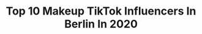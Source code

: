 ---
title: Top 10 Makeup TikTok Influencers In Berlin In 2020
description: >-
  Find top makeup TikTok influencers in Berlin in 2020. Most popular hashtags: #makeup #hairstyle #love #hair.
platform: TikTok
profiles:
  - username: "___prinzessjuan___34"
    fullname: >-
      ❤️:_The_Prinzess_:❤️
    location: "Germany"
    followers: 5273
    engagement: 643
    commentsToLikes: 0.018607
    id: ckad5vjcqwmh50i78ceeeu49c
    verified: false
    hashtags: "#gizli, #bulgarian, #iphone11, #bruder"
  - username: "thebeauty2go2"
    fullname: >-
      thebeauty2go
    location: "Germany"
    followers: 27164
    engagement: 1015
    commentsToLikes: 0.010064
    id: ckafukn83aw0y0i78sh6cq6q0
    verified: false
    hashtags: "#lasketchup, #petlover, #milkshake, #redcarpet"
  - username: "radiojamfm"
    fullname: >-
      JAM FM
    location: "Germany"
    followers: 344031
    engagement: 1759
    commentsToLikes: 0.023791
    id: ck8qej6jlsv2a0j78kdjkq363
    verified: true
    hashtags: "#quarant, #finchasozial, #alphabet, #schule"
  - username: "annepromakeupart"
    fullname: >-
      annepromakeupart
    location: "Germany"
    followers: 64167
    engagement: 1277
    commentsToLikes: 0.011160
    id: ckaij7zltdt5t0i78ljnxkbg3
    verified: false
    hashtags: "#rainboweyes, #glittereyes, #glittermakeup, #asmrskincare"
  - username: "locoprincess030"
    fullname: >-
      LocoPrincess
    location: "Germany"
    followers: 27956
    engagement: 1078
    commentsToLikes: 0.013726
    id: cka9lizcr2df40i78uxzrwdkj
    verified: false
    hashtags: "#blondehair, #purplerain, #jiggo, #badm"
  - username: "_isaslife_"
    fullname: >-
      Isa🌹
    location: "Germany"
    followers: 51651
    engagement: 415
    commentsToLikes: 0.064208
    id: ck904mvrmebri0j78hisbc36z
    verified: false
    hashtags: "#makup, #spiegel, #coronavirus, #makeup"
  - username: "leoo110"
    fullname: >-
      Leonie
    location: "Germany"
    followers: 11393
    engagement: 855
    commentsToLikes: 0.031952
    id: cka0r86rvfymi0i78egvvjk44
    verified: false
    hashtags: "#goodnightguys, #glowupchallenge, #gettingold, #suchtgefahr"
  - username: "rose.friederike"
    fullname: >-
      ROSE
    location: "Germany"
    followers: 221724
    engagement: 1253
    commentsToLikes: 0.005595
    id: ck8vubiylijd00j784ntgsjco
    verified: false
    hashtags: "#amazonfinds, #haurtutorial, #acneproducts, #model"
  - username: "turbalee"
    fullname: >-
      turbalee
    location: "Germany"
    followers: 3362
    engagement: 745
    commentsToLikes: 0.034313
    id: cka62t9b81cjm0i785zdns4qo
    verified: false
    hashtags: "#teddy, #howidothings, #drinking, #lonely"
  - username: "rezal2004"
    fullname: >-
      Rezal👸🏻
    location: "Germany"
    followers: 10635
    engagement: 1032
    commentsToLikes: 0.026310
    id: ck81sxv8otx280j78zeg2igdq
    verified: false
    hashtags: "#makeup, #squad, #hotmomcheck, #silvester"
---